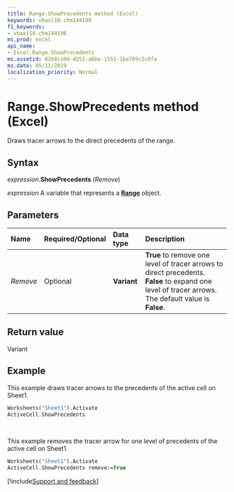 ```yaml
---
title: Range.ShowPrecedents method (Excel)
keywords: vbaxl10.chm144198
f1_keywords:
- vbaxl10.chm144198
ms.prod: excel
api_name:
- Excel.Range.ShowPrecedents
ms.assetid: 02b8ca94-d251-a6be-1551-1ba769c3c0fa
ms.date: 05/11/2019
localization_priority: Normal
---
```



# Range.ShowPrecedents method (Excel)

Draws tracer arrows to the direct precedents of the range.


## Syntax

_expression_.**ShowPrecedents** (_Remove_)

_expression_ A variable that represents a **[Range](excel.range(object).md)** object.


## Parameters

|Name|Required/Optional|Data type|Description|
|:-----|:-----|:-----|:-----|
| _Remove_|Optional| **Variant**| **True** to remove one level of tracer arrows to direct precedents. **False** to expand one level of tracer arrows. The default value is **False**.|

## Return value

Variant


## Example

This example draws tracer arrows to the precedents of the active cell on Sheet1.

```vb
Worksheets("Sheet1").Activate 
ActiveCell.ShowPrecedents
```

<br/>

This example removes the tracer arrow for one level of precedents of the active cell on Sheet1.

```vb
Worksheets("Sheet1").Activate 
ActiveCell.ShowPrecedents remove:=True
```



[!include[Support and feedback](~/includes/feedback-boilerplate.md)]